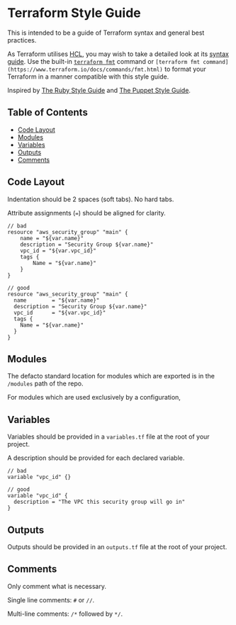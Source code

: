# Terraform Style Guide
This is intended to be a guide of Terraform syntax and general best practices. 
 
As Terraform utilises [HCL](https://github.com/hashicorp/hcl), you may wish to take a detailed look at its
[syntax guide](https://github.com/hashicorp/hcl/blob/master/README.md#syntax). Use the built-in 
[`terraform fmt`](https://www.terraform.io/docs/commands/fmt.html) command or
`[terraform fmt command](https://www.terraform.io/docs/commands/fmt.html)` to format your Terraform in a manner compatible with this style guide.

Inspired by [The Ruby Style Guide](https://github.com/bbatsov/ruby-style-guide) and
[The Puppet Style Guide](https://docs.puppetlabs.com/guides/style_guide.html).

## Table of Contents

* [Code Layout](#code-layout)
* [Modules](#modules)
* [Variables](#variables)
* [Outputs](#outputs)
* [Comments](#comments)

## Code Layout
Indentation should be 2 spaces (soft tabs). No hard tabs.

Attribute assignments (`=`) should be aligned for clarity.

```hcl
// bad
resource "aws_security_group" "main" {
    name = "${var.name}"
    description = "Security Group ${var.name}"
    vpc_id = "${var.vpc_id}"
    tags {
        Name = "${var.name}"
    }
}

// good
resource "aws_security_group" "main" {
  name        = "${var.name}"
  description = "Security Group ${var.name}"
  vpc_id      = "${var.vpc_id}"
  tags {
    Name = "${var.name}"
  }
}
```

## Modules
The defacto standard location for modules which are exported is in the `/modules` path of the repo.

For modules which are used exclusively by a configuration, 

## Variables

Variables should be provided in a `variables.tf` file at the root of your project.

A description should be provided for each declared variable.

```hcl
// bad
variable "vpc_id" {}

// good
variable "vpc_id" {
  description = "The VPC this security group will go in"
}
```

## Outputs

Outputs should be provided in an `outputs.tf` file at the root of your project.

## Comments

Only comment what is necessary.

Single line comments: `#` or `//`.

Multi-line comments: `/*` followed by `*/`.
